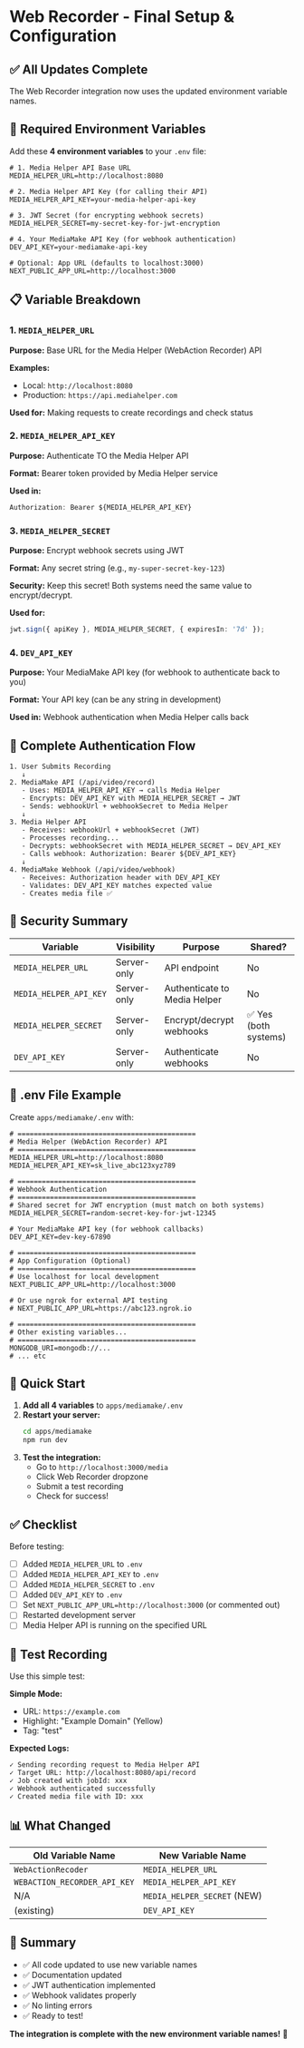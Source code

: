 # Web Recorder - Final Setup & Configuration

## ✅ All Updates Complete

The Web Recorder integration now uses the updated environment variable names.

## 🔑 Required Environment Variables

Add these **4 environment variables** to your `.env` file:

```env
# 1. Media Helper API Base URL
MEDIA_HELPER_URL=http://localhost:8080

# 2. Media Helper API Key (for calling their API)
MEDIA_HELPER_API_KEY=your-media-helper-api-key

# 3. JWT Secret (for encrypting webhook secrets)
MEDIA_HELPER_SECRET=my-secret-key-for-jwt-encryption

# 4. Your MediaMake API Key (for webhook authentication)
DEV_API_KEY=your-mediamake-api-key

# Optional: App URL (defaults to localhost:3000)
NEXT_PUBLIC_APP_URL=http://localhost:3000
```

## 📋 Variable Breakdown

### 1. `MEDIA_HELPER_URL`

**Purpose:** Base URL for the Media Helper (WebAction Recorder) API

**Examples:**

- Local: `http://localhost:8080`
- Production: `https://api.mediahelper.com`

**Used for:** Making requests to create recordings and check status

### 2. `MEDIA_HELPER_API_KEY`

**Purpose:** Authenticate TO the Media Helper API

**Format:** Bearer token provided by Media Helper service

**Used in:**

```typescript
Authorization: Bearer ${MEDIA_HELPER_API_KEY}
```

### 3. `MEDIA_HELPER_SECRET`

**Purpose:** Encrypt webhook secrets using JWT

**Format:** Any secret string (e.g., `my-super-secret-key-123`)

**Security:** Keep this secret! Both systems need the same value to encrypt/decrypt.

**Used for:**

```typescript
jwt.sign({ apiKey }, MEDIA_HELPER_SECRET, { expiresIn: '7d' });
```

### 4. `DEV_API_KEY`

**Purpose:** Your MediaMake API key (for webhook to authenticate back to you)

**Format:** Your API key (can be any string in development)

**Used in:** Webhook authentication when Media Helper calls back

## 🔄 Complete Authentication Flow

```
1. User Submits Recording
   ↓
2. MediaMake API (/api/video/record)
   - Uses: MEDIA_HELPER_API_KEY → calls Media Helper
   - Encrypts: DEV_API_KEY with MEDIA_HELPER_SECRET → JWT
   - Sends: webhookUrl + webhookSecret to Media Helper
   ↓
3. Media Helper API
   - Receives: webhookUrl + webhookSecret (JWT)
   - Processes recording...
   - Decrypts: webhookSecret with MEDIA_HELPER_SECRET → DEV_API_KEY
   - Calls webhook: Authorization: Bearer ${DEV_API_KEY}
   ↓
4. MediaMake Webhook (/api/video/webhook)
   - Receives: Authorization header with DEV_API_KEY
   - Validates: DEV_API_KEY matches expected value
   - Creates media file ✅
```

## 🔐 Security Summary

| Variable               | Visibility  | Purpose                      | Shared?               |
| ---------------------- | ----------- | ---------------------------- | --------------------- |
| `MEDIA_HELPER_URL`     | Server-only | API endpoint                 | No                    |
| `MEDIA_HELPER_API_KEY` | Server-only | Authenticate to Media Helper | No                    |
| `MEDIA_HELPER_SECRET`  | Server-only | Encrypt/decrypt webhooks     | ✅ Yes (both systems) |
| `DEV_API_KEY`          | Server-only | Authenticate webhooks        | No                    |

## 📝 .env File Example

Create `apps/mediamake/.env` with:

```env
# ============================================
# Media Helper (WebAction Recorder) API
# ============================================
MEDIA_HELPER_URL=http://localhost:8080
MEDIA_HELPER_API_KEY=sk_live_abc123xyz789

# ============================================
# Webhook Authentication
# ============================================
# Shared secret for JWT encryption (must match on both systems)
MEDIA_HELPER_SECRET=random-secret-key-for-jwt-12345

# Your MediaMake API key (for webhook callbacks)
DEV_API_KEY=dev-key-67890

# ============================================
# App Configuration (Optional)
# ============================================
# Use localhost for local development
NEXT_PUBLIC_APP_URL=http://localhost:3000

# Or use ngrok for external API testing
# NEXT_PUBLIC_APP_URL=https://abc123.ngrok.io

# ============================================
# Other existing variables...
# ============================================
MONGODB_URI=mongodb://...
# ... etc
```

## 🚀 Quick Start

1. **Add all 4 variables** to `apps/mediamake/.env`
2. **Restart your server:**
   ```bash
   cd apps/mediamake
   npm run dev
   ```
3. **Test the integration:**
   - Go to `http://localhost:3000/media`
   - Click Web Recorder dropzone
   - Submit a test recording
   - Check for success!

## ✅ Checklist

Before testing:

- [ ] Added `MEDIA_HELPER_URL` to `.env`
- [ ] Added `MEDIA_HELPER_API_KEY` to `.env`
- [ ] Added `MEDIA_HELPER_SECRET` to `.env`
- [ ] Added `DEV_API_KEY` to `.env`
- [ ] Set `NEXT_PUBLIC_APP_URL=http://localhost:3000` (or commented out)
- [ ] Restarted development server
- [ ] Media Helper API is running on the specified URL

## 🧪 Test Recording

Use this simple test:

**Simple Mode:**

- URL: `https://example.com`
- Highlight: "Example Domain" (Yellow)
- Tag: "test"

**Expected Logs:**

```
✓ Sending recording request to Media Helper API
✓ Target URL: http://localhost:8080/api/record
✓ Job created with jobId: xxx
✓ Webhook authenticated successfully
✓ Created media file with ID: xxx
```

## 📊 What Changed

| Old Variable Name            | New Variable Name           |
| ---------------------------- | --------------------------- |
| `WebActionRecoder`           | `MEDIA_HELPER_URL`          |
| `WEBACTION_RECORDER_API_KEY` | `MEDIA_HELPER_API_KEY`      |
| N/A                          | `MEDIA_HELPER_SECRET` (NEW) |
| (existing)                   | `DEV_API_KEY`               |

## 🎯 Summary

- ✅ All code updated to use new variable names
- ✅ Documentation updated
- ✅ JWT authentication implemented
- ✅ Webhook validates properly
- ✅ No linting errors
- ✅ Ready to test!

**The integration is complete with the new environment variable names!** 🎉
